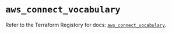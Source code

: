 # `aws_connect_vocabulary`

Refer to the Terraform Registory for docs: [`aws_connect_vocabulary`](https://registry.terraform.io/providers/hashicorp/aws/5.21.0/docs/resources/connect_vocabulary).
